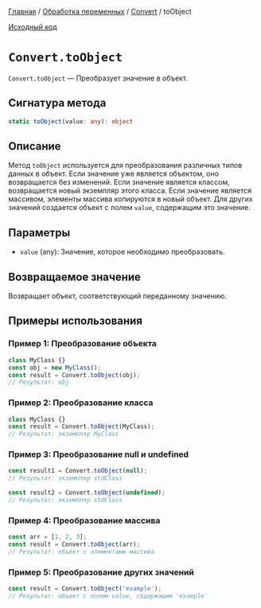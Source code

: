 [Главная](../../../README.md) / [Обработка переменных](../../variables.md) /
[Convert](../Convert.md) / toObject

[Исходный код](../../../src/variables/Convert.mjs)

# `Convert.toObject`

`Convert.toObject` &mdash; Преобразует значение в объект.

## Сигнатура метода

```ts
static toObject(value: any): object
```

## Описание

Метод `toObject` используется для преобразования различных типов данных в объект. Если значение уже
является объектом, оно возвращается без изменений. Если значение является классом, возвращается
новый экземпляр этого класса. Если значение является массивом, элементы массива копируются в новый
объект. Для других значений создается объект с полем `value`, содержащим это значение.

## Параметры

-   `value` (any): Значение, которое необходимо преобразовать.

## Возвращаемое значение

Возвращает объект, соответствующий переданному значению.

## Примеры использования

### Пример 1: Преобразование объекта

```js
class MyClass {}
const obj = new MyClass();
const result = Convert.toObject(obj);
// Результат: obj
```

### Пример 2: Преобразование класса

```js
class MyClass {}
const result = Convert.toObject(MyClass);
// Результат: экземпляр MyClass
```

### Пример 3: Преобразование null и undefined

```js
const result1 = Convert.toObject(null);
// Результат: экземпляр stdClass

const result2 = Convert.toObject(undefined);
// Результат: экземпляр stdClass
```

### Пример 4: Преобразование массива

```js
const arr = [1, 2, 3];
const result = Convert.toObject(arr);
// Результат: объект с элементами массива
```

### Пример 5: Преобразование других значений

```js
const result = Convert.toObject('example');
// Результат: объект с полем value, содержащим 'example'
```
